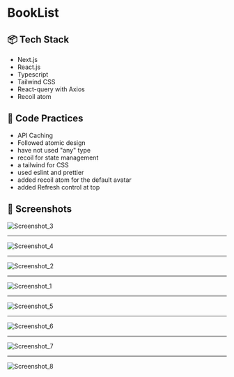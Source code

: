 # BookList

## 📦 Tech Stack
 - Next.js 
 - React.js
 - Typescript
 - Tailwind CSS
 - React-query with Axios
 - Recoil atom
  
## 🎯 Code Practices
 - API Caching
 - Followed atomic design
 - have not used "any" type
 - recoil for state management
 - a tailwind for CSS
 - used eslint and prettier
 - added recoil atom for the default avatar
 - added Refresh control at top

## 👀 Screenshots 
![Screenshot_3](https://github.com/AkshitKanani806/BookList-Next.js/assets/66472172/afbecb45-268c-44a5-a8d0-26a539f3ef11)
___
![Screenshot_4](https://github.com/AkshitKanani806/BookList-Next.js/assets/66472172/77e453a4-53d7-4eca-be21-0087e61998f0)
___
![Screenshot_2](https://github.com/AkshitKanani806/BookList-Next.js/assets/66472172/93898d24-4e68-49ec-8cb9-1db61b43ad40)
___
![Screenshot_1](https://github.com/AkshitKanani806/BookList-Next.js/assets/66472172/ef8785da-f0f0-4337-a0a1-776d41296b32)
___
![Screenshot_5](https://github.com/AkshitKanani806/BookList-Next.js/assets/66472172/791a25d1-272e-423a-bc0f-66b3aeb3be67)
___
![Screenshot_6](https://github.com/AkshitKanani806/BookList-Next.js/assets/66472172/189ec2f1-fe58-4304-8daa-6a77d9b104bb)
___
![Screenshot_7](https://github.com/AkshitKanani806/BookList-Next.js/assets/66472172/cb0d90d6-b7eb-4fc3-8d05-56e74fc13e40)
___
![Screenshot_8](https://github.com/AkshitKanani806/BookList-Next.js/assets/66472172/7c6a45f8-c8f3-410c-a11a-b7f4039b9847)
